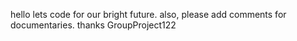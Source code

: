 hello lets code for our bright future. also, please add comments for documentaries. thanks
GroupProject122
